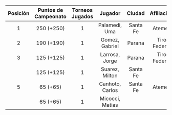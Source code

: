 |  Posición  |  Puntos de Campeonato  |  Torneos Jugados  |     Jugador     |  Ciudad  |  Afiliación  |  Puntos sumados  |
|:----------:|:----------------------:|:-----------------:|:---------------:|:--------:|:------------:|:----------------:|
|     1      |       250 (+250)       |         1         |  Palamedi, Uma  | Santa Fe |   Atemeli    |    250 (T01)     |
|     2      |       190 (+190)       |         1         | Gomez, Gabriel  |  Parana  | Tiro Federal |    190 (T01)     |
|     3      |       125 (+125)       |         1         | Larrosa, Jorge  |  Parana  | Tiro Federal |    125 (T01)     |
|            |       125 (+125)       |         1         | Suarez, Milton  | Santa Fe |              |    125 (T01)     |
|     5      |        65 (+65)        |         1         | Canhoto, Carlos | Santa Fe |   Atemeli    |     65 (T01)     |
|            |        65 (+65)        |         1         | Micocci, Matias |          |              |     65 (T01)     |